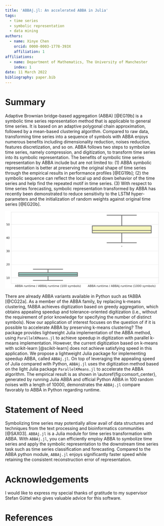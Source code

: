 ```yaml
---
title: 'ABBAj.jl: An accelerated ABBA in Julia'
tags:
  - time series
  - symbolic representation
  - data mining
authors:
  - name: Xinye Chen
    orcid: 0000-0003-1778-393X
    affiliation: 1
affiliations:
  - name: Department of Mathematics, The University of Manchester
    index: 1
date: 11 March 2022
bibliography: paper.bib
---
```


# Summary

Adaptive Brownian bridge-based aggregation (ABBA) [@EG19b] is a symbolic time series representation method that is applicable to general time series. It is based on an adaptive polygonal chain approximation, followed by a mean-based clustering algorithm. Compared to raw data, transforming time series into a sequence of symbols with ABBA enjoys numerous benefits including dimensionality reduction, noises reduction, features discretization, and so on. ABBA follows two steps to symbolize time series, namely compression, and digitization, to transform time series into its symbolic representation. The benefits of symbolic time series representation by ABBA include but are not limited to: (1) ABBA symbolic representation is better at preserving the original shape of time series through the empirical results in performance profiles [@EG19b]; (2) the symbolic sequence can reflect the local up and down behavior of the time series and help find the repeated motif in time series. (3) With respect to time series forecasting, symbolic representation transformed by ABBA has recently been demonstrated to reduce sensitivity to the LSTM hyper-parameters and the initialization of random weights against original time series [@EG20b].  

![Runtime comparison of Julia ABBA and Python ABBA.\label{fig:comsort_center}](BOXPLOT.png)

There are already ABBA variants available in Python such as fABBA [@CG22a]. As a member of the ABBA family, by replacing k-means clustering, fABBA achieves digitization based on greedy aggregation, which obtains appealing speedup and tolerance-oriented digitization (i.e., without the requirement of prior knowledge for specifying the number of distinct symbols). Now our application of interest focuses on the question of if it is possible to accelerate ABBA by preserving k-means clustering? The package provides lightweight Julia implementation of the ABBA method, using `ParallelKMeans.jl` to achieve speedup in digitization with parallel k-means implementation. However, the current digitization based on k-means with scikit-learn [@scikit-learn] does not achieve satisfying speed in this application. We propose a lightweight Julia package for implementing speedup ABBA, called `ABBAj.jl`. On top of leveraging the appealing speed of Julia compared with Python, `ABBAj.jl` uses the digitization method based on the light Julia package `ParallelKMeans.jl` to accelerate the ABBA algorithm. The empirical result is as shown in \autoref{fig:comsort_center}, generated by running Julia ABBA and official Python ABBA in 100 random noises with a length of 10000, demonstrates the `ABBAj.jl` compare favorably to ABBA in Python regarding runtime. 

# Statement of Need

Symbolizing time series may potentially allow avail of data structures and techniques from the text processing and bioinformatics communities [@SAX03]. `ABBAj.jl` is a Julia module for time series transformation with ABBA. With `ABBAj.jl`, you can efficiently employ ABBA to symbolize time series and apply the symbolic representation to the downstream time series task such as time series classification and forecasting. Compared to the ABBA python module, `ABBAj.jl` enjoys significantly faster speed while retaining the consistent reconstruction error of representation.  

# Acknowledgements
I would like to express my special thanks of gratitude to my supervisor Stefan Güttel who gives valuable advice for this software.


# References
